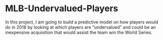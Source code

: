# MLB-Undervalued-Players
In this project, I am going to build a predictive model on how players would do in 2018 by looking at which players are “undervalued” and could be an inexpensive acquisition that would assist the team win the World Series.
